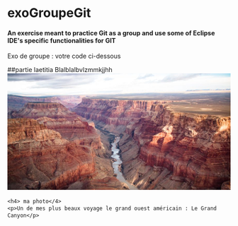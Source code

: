 # exoGroupeGit

#### An exercise meant to practice Git as a group and use some of Eclipse IDE's specific functionalities for GIT ####


Exo de groupe : votre code ci-dessous

##partie laetitia
Blalblalbvlzmmkjjhh
![mon image LL](photolaetitia.jpg)
```
<h4> ma photo</4>
<p>Un de mes plus beaux voyage le grand ouest américain : Le Grand Canyon</p>
